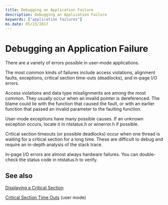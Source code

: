 ```yaml
---
title: Debugging an Application Failure
description: Debugging an Application Failure
keywords: ["application failures"]
ms.date: 05/23/2017
---
```


# Debugging an Application Failure

There are a variety of errors possible in user-mode applications.

The most common kinds of failures include access violations, alignment faults, exceptions, critical section time-outs (deadlocks), and in-page I/O errors.

Access violations and data type misalignments are among the most common. They usually occur when an invalid pointer is dereferenced. The blame could lie with the function that caused the fault, or with an earlier function that passed an invalid parameter to the faulting function.

User-mode exceptions have many possible causes. If an unknown exception occurs, locate it in ntstatus.h or winerror.h if possible.

Critical section timeouts (or possible deadlocks) occur when one thread is waiting for a critical section for a long time. These are difficult to debug and require an in-depth analysis of the stack trace.

In-page I/O errors are almost always hardware failures. You can double-check the status code in ntstatus.h to verify.

## See also

[Displaying a Critical Section](displaying-a-critical-section.md)

[Critical Section Time Outs](critical-section-time-outs.md) (user mode)
